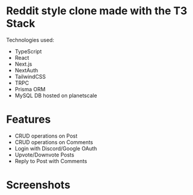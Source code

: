 # Reddit style clone made with the T3 Stack

Technologies used:
- TypeScript
- React
- Next.js
- NextAuth
- TailwindCSS
- TRPC
- Prisma ORM
- MySQL DB hosted on planetscale

# Features
- CRUD operations on Post
- CRUD operations on Comments
- Login with Discord/Google OAuth
- Upvote/Downvote Posts
- Reply to Post with Comments

# Screenshots
